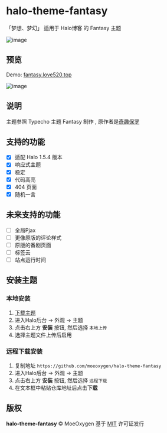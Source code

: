 # halo-theme-fantasy
「梦想、梦幻」
适用于 Halo博客 的 Fantasy 主题

![image](https://img.shields.io/badge/Halo-1.5.4-blue.svg)

## 预览

Demo: [fantasy.love520.top](https://fantasy.love520.top)

![image](http://8.cdn.moea.top/halo-theme-fantasy/demo.png)


## 说明

主题参照 Typecho 主题 Fantasy 制作 , 原作者是[奇趣保罗](https://paugram.com/)

## 支持的功能

- [x] 适配 Halo 1.5.4 版本
- [x] 响应式主题
- [x] 稳定
- [x] 代码高亮
- [x] 404 页面
- [x] 随机一言

## 未来支持的功能

- [ ] 全局Pjax
- [ ] 更像原版的评论样式
- [ ] 原版的番剧页面
- [ ] 标签云
- [ ] 站点运行时间

## 安装主题

### 本地安装
1. [下载主题](https://github.com/moeoxygen/halo-theme-fantasy/releases)
2. 进入Halo后台 -> 外观 -> 主题
3. 点击右上方 **安装** 按钮, 然后选择 `本地上传`
4. 选择主题文件上传后启用

### 远程下载安装
1. 复制地址 `https://github.com/moeoxygen/halo-theme-fantasy`
2. 进入Halo后台 -> 外观 -> 主题
3. 点击右上方 **安装** 按钮, 然后选择 `远程下载`
4. 在文本框中粘贴仓库地址后点击**下载**

## 版权

**halo-theme-fantasy** &copy; MoeOxygen 
基于 [MIT](./LICENSE) 许可证发行
